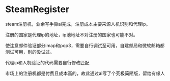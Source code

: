 # SteamRegister
steam注册机，业余写手靠ai完成，注册成本主要来源人机识别和代理ip。

注册的国家是代理ip的地址，ip池地址不对注册的国家也可能不对。

使注意邮件验证部分imap和pop3，需要自行调试至可用，自建邮局和微软邮箱都测试可用，别的没试过。

代理ip和人机验证的代码需要自行修改匹配

市场上的注册机都是付费且成本高的，故此通过ai写了个究极简陋版，留给有缘人

